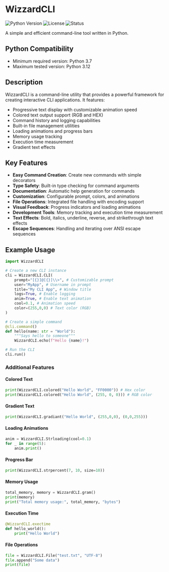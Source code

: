 # WizzardCLI
![Python Version](https://img.shields.io/badge/python-3.7+-blue.svg)
![License](https://img.shields.io/badge/license-MIT-green.svg)
![Status](https://img.shields.io/badge/status-active-success.svg)

A simple and efficient command-line tool written in Python.

## Python Compatibility

- Minimum required version: Python 3.7
- Maximum tested version: Python 3.12

## Description

WizzardCLI is a command-line utility that provides a powerful framework for creating interactive CLI applications. It features:

- Progressive text display with customizable animation speed
- Colored text output support (RGB and HEX)
- Command history and logging capabilities
- Built-in file management utilities
- Loading animations and progress bars
- Memory usage tracking
- Execution time measurement
- Gradient text effects

## Key Features

- **Easy Command Creation**: Create new commands with simple decorators
- **Type Safety**: Built-in type checking for command arguments
- **Documentation**: Automatic help generation for commands
- **Customization**: Configurable prompt, colors, and animations
- **File Operations**: Integrated file handling with encoding support
- **Visual Feedback**: Progress indicators and loading animations
- **Development Tools**: Memory tracking and execution time measurement
- **Text Effects**: Bold, italics, underline, reverse, and strikethrough text effects
- **Escape Sequences**: Handling and iterating over ANSI escape sequences

## Example Usage
```python
import WizzardCLI

# Create a new CLI instance
cli = WizzardCLI.CLI(
    prompt="[{}]@[{}]\\>", # Customizable prompt
    user="MyApp", # Username in prompt
    title="My CLI App", # Window title
    logs=True, # Enable logging
    anim=True, # Enable text animation
    cool=0.1, # Animation speed
    color=(255,0,0) # Text color (RGB)
)

# Create a simple command
@cli.command()
def hello(name: str = "World"):
    """Says hello to someone"""
    WizzardCLI.echo(f"Hello {name}!")

# Run the CLI
cli.run()
```

### Additional Features

#### Colored Text
```python
print(WizzardCLI.colored("Hello World", "FF0000")) # Hex color
print(WizzardCLI.colored("Hello World", (255, 0, 0))) # RGB color
```

#### Gradient Text
```python
print(WizzardCLI.gradiant("Hello World", (255,0,0), (0,0,255)))
```

#### Loading Animations
```python
anim = WizzardCLI.Strloading(cool=0.1)
for _ in range(5):
    anim.print()
```

#### Progress Bar
```python
print(WizzardCLI.strpercent(7, 10, size=10))
```

#### Memory Usage
```python
total_memory, memory = WizzardCLI.gram()
print(memory)
print("Total memory usage:", total_memory, "bytes")
```

#### Execution Time
```python
@WizzardCLI.exectime
def hello_world():
    print("Hello World")
```

#### File Operations
```python
file = WizzardCLI.File("test.txt", "UTF-8")
file.append("Some data")
print(file)
```
